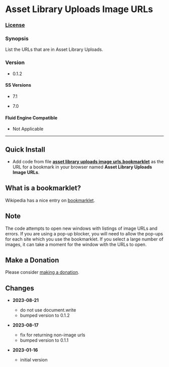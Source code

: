 # Asset Library Uploads Image URLs

### [License][1]

### Synopsis

List the URLs that are in Asset Library Uploads.

### Version

  * 0.1.2

#### SS Versions

  * 7.1
  
  * 7.0

#### Fluid Engine Compatible

  * Not Applicable

---

## Quick Install

* Add code from file **[asset library uploads image urls.bookmarklet][2]** as
  the URL for a bookmark in your browser named **Asset Library Uploads Image
  URLs**.

## What is a bookmarklet?

Wikipedia has a nice entry on [bookmarklet][3].

## Note

The code attempts to open new windows with listings of image URLs and errors.
If you are using a pop-up blocker, you will need to allow the pop-ups for each
site which you use the bookmarklet. If you select a large number of images, it
can take a moment for the window with the URLs to open.

## Make a Donation

Please consider [making a donation][4].

## Changes

* **2023-08-21**

  * do not use document.write
  * bumped version to 0.1.2
  
* **2023-08-17**

  * fix for returning non-image urls
  * bumped version to 0.1.1
  
* **2023-01-16**

  * initial version

[1]: https://github.com/tomsWebConsulting/twcsl/blob/main/LICENSE.txt#L1
[2]: asset%20library%20uploads%20image%20urls.bookmarklet#L1
[3]: https://en.wikipedia.org/wiki/Bookmarklet
[4]: https://github.com/tomsWebConsulting/twcsl#make-a-donation
